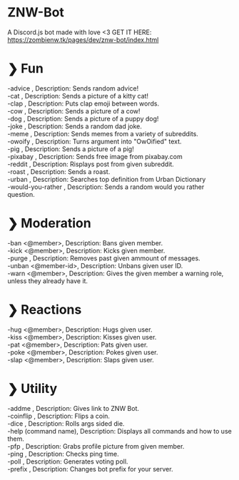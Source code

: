 # ZNW-Bot
A Discord.js bot made with love <3
GET IT HERE: https://zombienw.tk/pages/dev/znw-bot/index.html

# ❯ Fun
-advice , Description: Sends random advice! <br>
-cat , Description: Sends a picture of a kitty cat! <br>
-clap , Description: Puts clap emoji between words. <br>
-cow , Description: Sends a picture of a cow! <br>
-dog , Description: Sends a picture of a puppy dog! <br>
-joke , Description: Sends a random dad joke. <br>
-meme , Description: Sends memes from a variety of subreddits. <br>
-owoify <text>, Description: Turns argument into "OwOified" text. <br>
-pig , Description: Sends a picture of a pig! <br>
-pixabay <query>, Description: Sends free image from pixabay.com <br>
-reddit <query>, Description: Risplays post from given subreddit. <br>
-roast , Description: Sends a roast. <br>
-urban <query>, Description: Searches top definition from Urban Dictionary <br>
-would-you-rather , Description: Sends a random would you rather question. <br>
# ❯ Moderation
-ban <@member>, Description: Bans given member. <br>
-kick <@member>, Description: Kicks given member. <br>
-purge <number>, Description: Removes past given ammount of messages. <br>
-unban <@member-id>, Description: Unbans given user ID. <br>
-warn <@member>, Description: Gives the given member a warning role, unless they already have it. <br>
# ❯ Reactions
-hug <@member>, Description: Hugs given user. <br>
-kiss <@member>, Description: Kisses given user. <br>
-pat <@member>, Description: Pats given user. <br>
-poke <@member>, Description: Pokes given user. <br>
-slap <@member>, Description: Slaps given user. <br>
# ❯ Utility
-addme , Description: Gives link to ZNW Bot. <br>
-coinflip , Description: Flips a coin. <br>
-dice <dice-side>, Description: Rolls args sided die. <br>
-help (command name), Description: Displays all commands and how to use them. <br>
-pfp , Description: Grabs profile picture from given member. <br>
-ping , Description: Checks ping time. <br>
-poll <topic>, Description: Generates voting poll. <br>
-prefix <new-prefix>, Description: Changes bot prefix for your server. <br>
